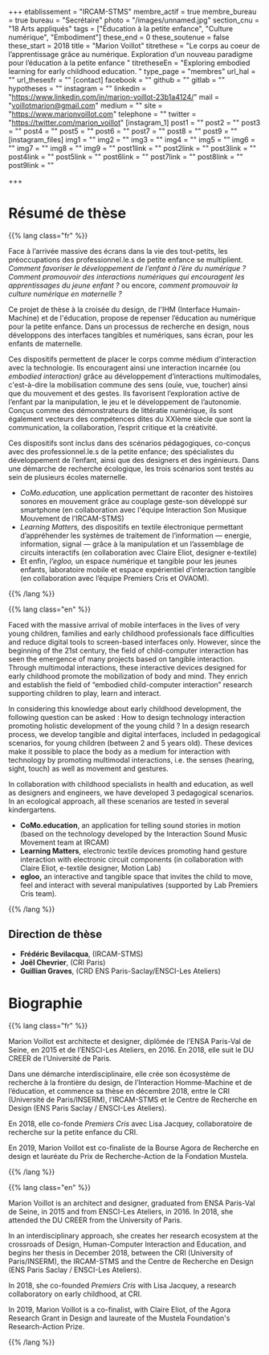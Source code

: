 +++
etablissement = "IRCAM-STMS"
membre_actif = true
membre_bureau = true
bureau = "Secrétaire"
photo = "/images/unnamed.jpg"
section_cnu = "18 Arts appliqués"
tags = ["Éducation à la petite enfance", "Culture numérique", "Embodiment"]
these_end = 0
these_soutenue = false
these_start = 2018
title = "Marion Voillot"
titrethese = "Le corps au coeur de l’apprentissage grâce au numérique. Exploration d’un nouveau paradigme pour l’éducation à la petite enfance "
titretheseEn = "Exploring embodied learning for early childhood education. "
type_page = "membres"
url_hal = ""
url_thesesfr = ""
[contact]
facebook = ""
github = ""
gitlab = ""
hypotheses = ""
instagram = ""
linkedin = "https://www.linkedin.com/in/marion-voillot-23b1a4124/"
mail = "voillotmarion@gmail.com"
medium = ""
site = "https://www.marionvoillot.com"
telephone = ""
twitter = "https://twitter.com/marion_voillot"
[instagram_1]
post1 = ""
post2 = ""
post3 = ""
post4 = ""
post5 = ""
post6 = ""
post7 = ""
post8 = ""
post9 = ""
[instagram_files]
img1 = ""
img2 = ""
img3 = ""
img4 = ""
img5 = ""
img6 = ""
img7 = ""
img8 = ""
img9 = ""
post1link = ""
post2link = ""
post3link = ""
post4link = ""
post5link = ""
post6link = ""
post7link = ""
post8link = ""
post9link = ""

+++

<!-- Supprimer les parties non remplies (supprimer les blocks de lang s'il n'y a pas deux langues). Tu es libre d'ajouter ce que tu veux à cette partie -->

# Résumé de thèse

{{% lang class="fr" %}}

Face à l’arrivée massive des écrans dans la vie des tout-petits, les préoccupations des professionnel.le.s de petite enfance se multiplient. _Comment favoriser le développement de l’enfant à l’ère du numérique ? Comment promouvoir des interactions numériques qui encouragent les apprentissages du jeune enfant ?_ ou encore, _comment promouvoir la culture numérique en maternelle ?_

Ce projet de thèse à la croisée du design, de l'IHM (Interface Humain-Machine) et de l'éducation, propose de repenser l’éducation au numérique pour la petite enfance. Dans un processus de recherche en design, nous développons des interfaces tangibles et numériques, sans écran, pour les enfants de maternelle.

Ces dispositifs permettent de placer le corps comme médium d'interaction avec la technologie. Ils encouragent ainsi une interaction incarnée (ou _embodied interaction)_ grâce au développement d’interactions multimodales, c'est-à-dire la mobilisation commune des sens (ouïe, vue, toucher) ainsi que du mouvement et des gestes. Ils favorisent l’exploration active de l’enfant par la manipulation, le jeu et le développement de l’autonomie. Conçus comme des démonstrateurs de littératie numérique, ils sont également vecteurs des compétences dites du XXIème siècle que sont la communication, la collaboration, l’esprit critique et la créativité.

Ces dispositifs sont inclus dans des scénarios pédagogiques, co-conçus avec des professionnel.le.s de la petite enfance; des spécialistes du développement de l’enfant, ainsi que des designers et des ingénieurs. Dans une démarche de recherche écologique, les trois scénarios sont testés au sein de plusieurs écoles maternelle.

* _CoMo.education,_ une application permettant de raconter des histoires sonores en mouvement grâce au couplage geste-son développé sur smartphone (en collaboration avec l'équipe Interaction Son Musique Mouvement de l'IRCAM-STMS)
* _Learning Matters,_ des dispositifs en textile électronique permettant d’appréhender les systèmes de traitement de l’information — energie, information, signal — grâce à la manipulation et un l’assemblage de circuits interactifs (en collaboration avec Claire Eliot, designer e-textile)
* Et enfin, _l’egloo,_ un espace numérique et tangible pour les jeunes enfants, laboratoire mobile et espace expérientiel d’interaction tangible (en collaboration avec l’équipe Premiers Cris et OVAOM).

{{% /lang %}}

{{% lang class="en" %}}

Faced with the massive arrival of mobile interfaces in the lives of very young children, families and early childhood professionals face difficulties and reduce digital tools to screen-based interfaces only. However, since the beginning of the 21st century, the field of child-computer interaction has seen the emergence of many projects based on tangible interaction. Through multimodal interactions, these interactive devices designed for early childhood promote the mobilization of body and mind. They enrich and establish the field of “embodied child-computer interaction” research supporting children to play, learn and interact.

In considering this knowledge about early childhood development, the following question can be asked : How to design technology interaction promoting holistic development of the young child ? In a design research process, we develop tangible and digital interfaces, included in pedagogical scenarios, for young children (between 2 and 5 years old). These devices make it possible to place the body as a medium for interaction with technology by promoting multimodal interactions, i.e. the senses (hearing, sight, touch) as well as movement and gestures.

In collaboration with childhood specialists in health and education, as well as designers and engineers, we have developed 3 pedagogical scenarios. In an ecological approach, all these scenarios are tested in several kindergartens.

* **CoMo.education**, an application for telling sound stories in motion (based on the technology developed by the Interaction Sound Music Movement team at IRCAM)
* **Learning Matters**, electronic textile devices promoting hand gesture interaction with electronic circuit components (in collaboration with Claire Eliot, e-textile designer, Motion Lab)
* **egloo,** an interactive and tangible space that invites the child to move, feel and interact with several manipulatives (supported by Lab Premiers Cris team).

{{% /lang %}}

## Direction de thèse

* **Frédéric Bevilacqua**, (IRCAM-STMS)
* **Joël Chevrier**, (CRI Paris)
* **Guillian Graves**, (CRD ENS Paris-Saclay/ENSCI-Les Ateliers)

# Biographie

{{% lang class="fr" %}}

Marion Voillot est architecte et designer, diplômée de l’ENSA Paris-Val de Seine, en 2015 et de l’ENSCI-Les Ateliers, en 2016. En 2018, elle suit le DU CREER de l’Université de Paris.

Dans une démarche interdisciplinaire, elle crée son écosystème de recherche à la frontière du design, de l’Interaction Homme-Machine et de l’éducation, et commence sa thèse en décembre 2018, entre le CRI (Université de Paris/INSERM), l’IRCAM-STMS et le Centre de Recherche en Design (ENS Paris Saclay / ENSCI-Les Ateliers).

En 2018, elle co-fonde _Premiers Cris_ avec Lisa Jacquey, collaboratoire de recherche sur la petite enfance du CRI.

En 2019, Marion Voillot est co-finaliste de la Bourse Agora de Recherche en design et lauréate du Prix de Recherche-Action de la Fondation Mustela.

{{% /lang %}}

{{% lang class="en" %}}

Marion Voillot is an architect and designer, graduated from ENSA Paris-Val de Seine, in 2015 and from ENSCI-Les Ateliers, in 2016. In 2018, she attended the DU CREER from the University of Paris.

In an interdisciplinary approach, she creates her research ecosystem at the crossroads of Design, Human-Computer Interaction and Education, and begins her thesis in December 2018, between the CRI (University of Paris/INSERM), the IRCAM-STMS and the Centre de Recherche en Design (ENS Paris Saclay / ENSCI-Les Ateliers).

In 2018, she co-founded _Premiers Cris_ with Lisa Jacquey, a research collaboratory on early childhood, at CRI.

In 2019, Marion Voillot is a co-finalist, with Claire Eliot, of the Agora Research Grant in Design and laureate of the Mustela Foundation's Research-Action Prize.

{{% /lang %}}